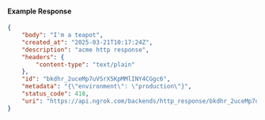 <!-- Code generated for API Clients. DO NOT EDIT. -->

#### Example Response

```json
{
	"body": "I'm a teapot",
	"created_at": "2025-03-21T10:17:24Z",
	"description": "acme http response",
	"headers": {
		"content-type": "text/plain"
	},
	"id": "bkdhr_2uceMp7uVSrX5KpMMlINY4CGgc6",
	"metadata": "{\"environment\": \"production\"}",
	"status_code": 418,
	"uri": "https://api.ngrok.com/backends/http_response/bkdhr_2uceMp7uVSrX5KpMMlINY4CGgc6"
}
```
